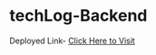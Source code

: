 # techLog-Backend 

Deployed Link- [Click Here to Visit](http://techlog-env.eba-fkph9ej4.ap-south-1.elasticbeanstalk.com/)
